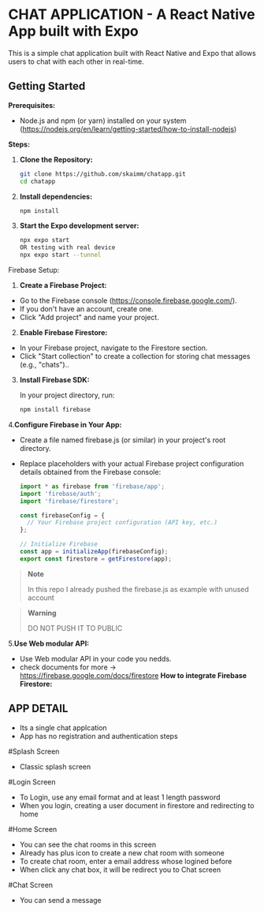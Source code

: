 # CHAT APPLICATION - A React Native App built with Expo

This is a simple chat application built with React Native and Expo that allows users to chat with each other in real-time.

## Getting Started

**Prerequisites:**

- Node.js and npm (or yarn) installed on your system (https://nodejs.org/en/learn/getting-started/how-to-install-nodejs)

**Steps:**

1. **Clone the Repository:**
   ```bash
   git clone https://github.com/skaimm/chatapp.git
   cd chatapp
   
2. **Install dependencies:**
   ```bash
   npm install

3. **Start the Expo development server:**
   ```bash
   npx expo start
   OR testing with real device
   npx expo start --tunnel


Firebase Setup:

1. **Create a Firebase Project:**

- Go to the Firebase console (https://console.firebase.google.com/).
- If you don't have an account, create one.
- Click "Add project" and name your project.


2. **Enable Firebase Firestore:**

- In your Firebase project, navigate to the Firestore section.
- Click "Start collection" to create a collection for storing chat messages (e.g., "chats")..


3. **Install Firebase SDK:**
   
   In your project directory, run:
   ```bash
   npm install firebase


4.**Configure Firebase in Your App:**
   
- Create a file named firebase.js (or similar) in your project's root directory.
- Replace placeholders with your actual Firebase project configuration details obtained from the Firebase console:
   
   ```JavaScript
   import * as firebase from 'firebase/app';
   import 'firebase/auth';
   import 'firebase/firestore';
   
   const firebaseConfig = {
     // Your Firebase project configuration (API key, etc.)
   };

   // Initialize Firebase
   const app = initializeApp(firebaseConfig);
   export const firestore = getFirestore(app);

> **Note**
>
> In this repo I already pushed the firebase.js as example with unused account 

> **Warning**
>
> DO NOT PUSH IT TO PUBLIC

5.**Use Web modular API:**
   
   - Use Web modular API in your code you nedds.
   - check documents for more -> https://firebase.google.com/docs/firestore
**How to integrate Firebase Firestore:**

## APP DETAIL
- Its a single chat applcation
- App has no registration and authentication steps

#Splash Screen
- Classic splash screen

#Login Screen
- To Login, use any email format and at least 1 length password
- When you login, creating a user document in firestore and redirecting to home 

#Home Screen
- You can see the chat rooms in this screen
- Already has plus icon to create a new chat room with someone
- To create chat room, enter a email address whose logined before
- When click any chat box, it will be redirect you to Chat screen 
  
#Chat Screen
- You can send a message
